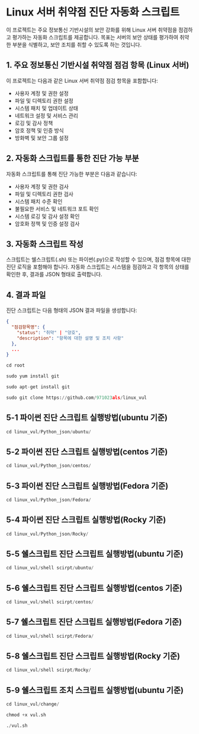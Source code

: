 # Linux 서버 취약점 진단 자동화 스크립트

이 프로젝트는 주요 정보통신 기반시설의 보안 강화를 위해 Linux 서버 취약점을 점검하고 평가하는 자동화 스크립트를 제공합니다. 목표는 서버의 보안 상태를 평가하여 취약한 부분을 식별하고, 보안 조치를 취할 수 있도록 하는 것입니다.

## 1. 주요 정보통신 기반시설 취약점 점검 항목 (Linux 서버)

이 프로젝트는 다음과 같은 Linux 서버 취약점 점검 항목을 포함합니다:

- 사용자 계정 및 권한 설정
- 파일 및 디렉토리 권한 설정
- 시스템 패치 및 업데이트 상태
- 네트워크 설정 및 서비스 관리
- 로깅 및 감사 정책
- 암호 정책 및 인증 방식
- 방화벽 및 보안 그룹 설정

## 2. 자동화 스크립트를 통한 진단 가능 부분

자동화 스크립트를 통해 진단 가능한 부분은 다음과 같습니다:

- 사용자 계정 및 권한 검사
- 파일 및 디렉토리 권한 검사
- 시스템 패치 수준 확인
- 불필요한 서비스 및 네트워크 포트 확인
- 시스템 로깅 및 감사 설정 확인
- 암호화 정책 및 인증 설정 검사

## 3. 자동화 스크립트 작성

스크립트는 쉘스크립트(.sh) 또는 파이썬(.py)으로 작성할 수 있으며, 점검 항목에 대한 진단 로직을 포함해야 합니다. 자동화 스크립트는 시스템을 점검하고 각 항목의 상태를 확인한 후, 결과를 JSON 형태로 출력합니다.

## 4. 결과 파일

진단 스크립트는 다음 형태의 JSON 결과 파일을 생성합니다:

```json
{
  "점검항목명": {
    "status": "취약" | "양호",
    "description": "항목에 대한 설명 및 조치 사항"
  },
  ...
}
```


```python
cd root
```

```python
sudo yum install git
```

```python
sudo apt-get install git
```


```python
sudo git clone https://github.com/971023als/linux_vul
```

## 5-1 파이썬 진단 스크립트 실행방법(ubuntu 기준)
```python
cd linux_vul/Python_json/ubuntu/
```


## 5-2 파이썬 진단 스크립트 실행방법(centos 기준)

```python
cd linux_vul/Python_json/centos/
```

## 5-3 파이썬 진단 스크립트 실행방법(Fedora 기준)

```python
cd linux_vul/Python_json/Fedora/
```

## 5-4 파이썬 진단 스크립트 실행방법(Rocky 기준)
```python
cd linux_vul/Python_json/Rocky/
```

## 5-5 쉘스크립트 진단 스크립트 실행방법(ubuntu 기준)
```python
cd linux_vul/shell scirpt/ubuntu/
```

## 5-6 쉘스크립트 진단 스크립트 실행방법(centos 기준)
```python
cd linux_vul/shell scirpt/centos/
```

## 5-7 쉘스크립트 진단 스크립트 실행방법(Fedora 기준)
```python
cd linux_vul/shell scirpt/Fedora/
```

## 5-8 쉘스크립트 진단 스크립트 실행방법(Rocky 기준)
```python
cd linux_vul/shell scirpt/Rocky/
```

## 5-9 쉘스크립트 조치 스크립트 실행방법(ubuntu 기준)
```python
cd linux_vul/change/
```

```python
chmod +x vul.sh
```


```python
./vul.sh
```
